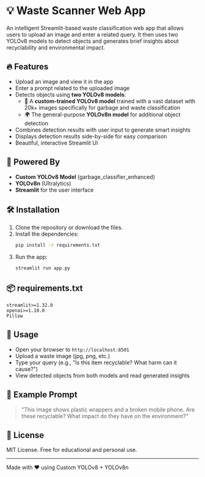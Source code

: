 # 💡 Waste Scanner Web App

An intelligent Streamlit-based waste classification web app that allows users to upload an image and enter a related query. It then uses two YOLOv8 models to detect objects and generates brief insights about recyclability and environmental impact.

## 🔥 Features
- Upload an image and view it in the app
- Enter a prompt related to the uploaded image
- Detects objects using **two YOLOv8 models**:
  - 🔬 A **custom-trained YOLOv8 model** trained with a vast dataset with 20k+ images specifically for garbage and waste classification
  - 🌍 The general-purpose **YOLOv8n model** for additional object detection
- Combines detection results with user input to generate smart insights
- Displays detection results side-by-side for easy comparison
- Beautiful, interactive Streamlit UI

## 🧠 Powered By
- **Custom YOLOv8 Model** (garbage_classifier_enhanced)
- **YOLOv8n** (Ultralytics)
- **Streamlit** for the user interface

## 🛠️ Installation

1. Clone the repository or download the files.
2. Install the dependencies:
   ```bash
   pip install -r requirements.txt
   ```
3. Run the app:
   ```bash
   streamlit run app.py
   ```

## 📦 requirements.txt
```
streamlit>=1.32.0
openai>=1.10.0
Pillow
```

## 🧪 Usage
- Open your browser to `http://localhost:8501`
- Upload a waste image (jpg, png, etc.)
- Type your query (e.g., "Is this item recyclable? What harm can it cause?")
- View detected objects from both models and read generated insights

## 📌 Example Prompt
> "This image shows plastic wrappers and a broken mobile phone. Are these recyclable? What impact do they have on the environment?"

## 📄 License
MIT License. Free for educational and personal use.

---
Made with ❤️ using Custom YOLOv8 + YOLOv8n

